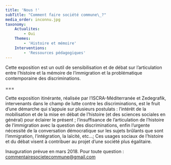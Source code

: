 ```yaml
---
title: 'Nous !'
subTitle: "Comment faire société commune\_?"
media_order: inconnu.jpg
taxonomy:
    Actualites:
        - Oui
    Themes:
        - 'Histoire et mémoire'
    Interventions:
        - 'Ressources pédagogiques'
---
```


Cette exposition est un outil de sensibilisation et de débat sur l’articulation entre l’histoire et la mémoire de l’immigration et la problématique contemporaine des discriminations.

===

Cette exposition itinérante, réalisée par l’ISCRA-Méditerranée et Zedegrafik, intervenants dans le champ de lutte contre les discriminations, est le fruit d’une démarche qui s’appuie sur plusieurs postulats : l’intérêt de la mobilisation et de la mise en débat de l’histoire (et des sciences sociales en général) pour éclairer le présent ; l’insuffisance de l’articulation de l’histoire de l’immigration avec la question des discriminations, enfin l’urgente nécessité de la conversation démocratique sur les sujets brûlants que sont l’immigration, l’intégration, la laïcité, etc…; Ces usages sociaux de l’histoire et du débat visent à contribuer au projet d’une société plus égalitaire.

Inauguration prévue en mars 2018. Pour toute question : [commentairesocietecommune@gmail.com](mailto:commentairesocietecommune@gmail.com)